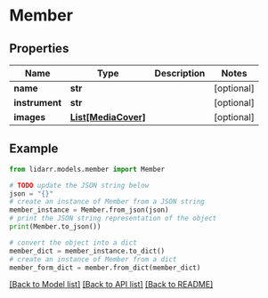 # Member


## Properties

Name | Type | Description | Notes
------------ | ------------- | ------------- | -------------
**name** | **str** |  | [optional] 
**instrument** | **str** |  | [optional] 
**images** | [**List[MediaCover]**](MediaCover.md) |  | [optional] 

## Example

```python
from lidarr.models.member import Member

# TODO update the JSON string below
json = "{}"
# create an instance of Member from a JSON string
member_instance = Member.from_json(json)
# print the JSON string representation of the object
print(Member.to_json())

# convert the object into a dict
member_dict = member_instance.to_dict()
# create an instance of Member from a dict
member_form_dict = member.from_dict(member_dict)
```
[[Back to Model list]](../README.md#documentation-for-models) [[Back to API list]](../README.md#documentation-for-api-endpoints) [[Back to README]](../README.md)


